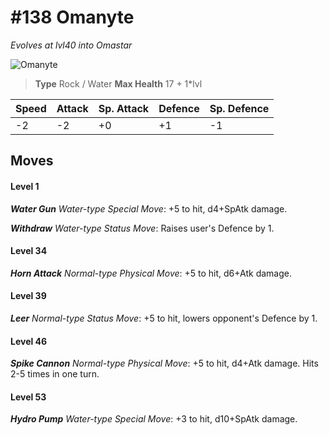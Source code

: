# #138 Omanyte
*Evolves at lvl40 into Omastar*

![Omanyte](https://img.pokemondb.net/sprites/home/normal/1x/omanyte.png)

> **Type** Rock / Water
> **Max Health** 17 + 1\*lvl

| Speed | Attack | Sp. Attack | Defence | Sp. Defence |
| ----- | ------ | ---------- | ------- | ----------- |
| -2 | -2 | +0 | +1 | -1 |

## Moves
#### Level 1

***Water Gun** Water-type Special Move*: +5 to hit, d4+SpAtk damage. 

***Withdraw** Water-type Status Move*: Raises user's Defence by 1.
#### Level 34

***Horn Attack** Normal-type Physical Move*: +5 to hit, d6+Atk damage. 
#### Level 39

***Leer** Normal-type Status Move*: +5 to hit, lowers opponent's Defence by 1.
#### Level 46

***Spike Cannon** Normal-type Physical Move*: +5 to hit, d4+Atk damage. Hits 2-5 times in one turn.
#### Level 53

***Hydro Pump** Water-type Special Move*: +3 to hit, d10+SpAtk damage. 

